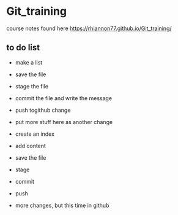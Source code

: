 # Git_training

course notes found here https://rhiannon77.github.io/Git_training/

## to do list
- make a list
- save the file
- stage the file
- commit the file and write the message
- push togithub change 

- put more stuff here as another change 
- create an index
- add content
- save the file
- stage
- commit
- push

- more changes, but this time in github
